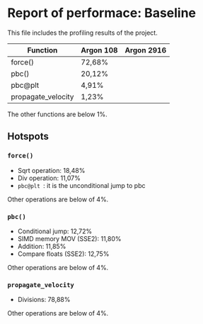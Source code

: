 # Report of performace: Baseline

This file includes the profiling results of the project. 

|    Function        | Argon 108 | Argon 2916 |
|--------------------|-----------|------------|
| force()            | 72,68%    | |
| pbc()              | 20,12%    | |
| pbc@plt            | 4,91%     | |
| propagate_velocity | 1,23%     | |

The other functions are below 1%.

## Hotspots

### `force()`

* Sqrt operation: 18,48%
* Div operation: 11,07%
* `pbc@plt `: it is the unconditional jump to pbc

Other operations are below of 4%.

### `pbc()`

* Conditional jump: 12,72%
* SIMD memory MOV (SSE2): 11,80%
* Addition: 11,85%
* Compare floats (SSE2): 12,75%

Other operations are below of 4%.
 
### `propagate_velocity`

* Divisions: 78,88%

Other operations are below of 4%.